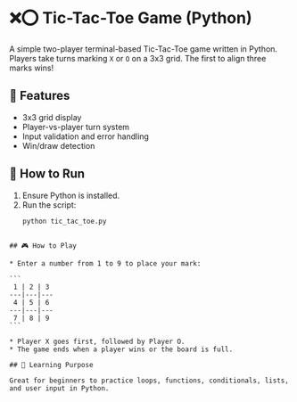 # ❌⭕ Tic-Tac-Toe Game (Python)

A simple two-player terminal-based Tic-Tac-Toe game written in Python.  
Players take turns marking `X` or `O` on a 3x3 grid. The first to align three marks wins!

## 📌 Features
- 3x3 grid display
- Player-vs-player turn system
- Input validation and error handling
- Win/draw detection

## 🚀 How to Run
1. Ensure Python is installed.
2. Run the script:
   ```bash
   python tic_tac_toe.py
````

## 🎮 How to Play

* Enter a number from 1 to 9 to place your mark:

```
 1 | 2 | 3
---|---|---
 4 | 5 | 6
---|---|---
 7 | 8 | 9
```

* Player X goes first, followed by Player O.
* The game ends when a player wins or the board is full.

## 🧠 Learning Purpose

Great for beginners to practice loops, functions, conditionals, lists, and user input in Python.


